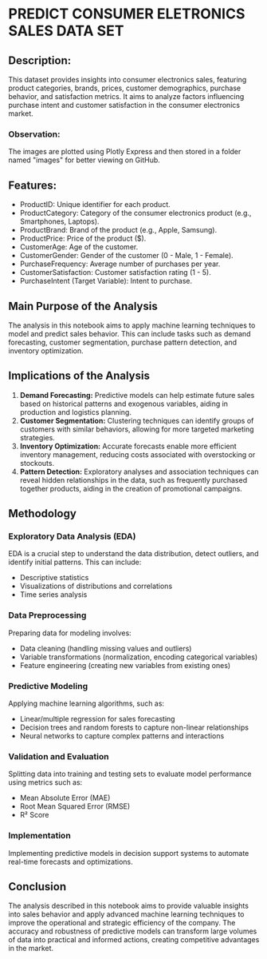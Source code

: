 # PREDICT CONSUMER ELETRONICS SALES DATA SET



## Description:

This dataset provides insights into consumer electronics sales, featuring product categories, brands, prices, customer demographics, purchase behavior, and satisfaction metrics. It aims to analyze factors influencing purchase intent and customer satisfaction in the consumer electronics market.



### Observation:
The images are plotted using Plotly Express and then stored in a folder named "images" for better viewing on GitHub.


## Features:

   * ProductID: Unique identifier for each product.
   * ProductCategory: Category of the consumer electronics product (e.g., Smartphones, Laptops).
   * ProductBrand: Brand of the product (e.g., Apple, Samsung).
   * ProductPrice: Price of the product ($).
   * CustomerAge: Age of the customer.
   * CustomerGender: Gender of the customer (0 - Male, 1 - Female).
   * PurchaseFrequency: Average number of purchases per year.
   * CustomerSatisfaction: Customer satisfaction rating (1 - 5).
   * PurchaseIntent (Target Variable): Intent to purchase.

## Main Purpose of the Analysis
The analysis in this notebook aims to apply machine learning techniques to model and predict sales behavior. This can include tasks such as demand forecasting, customer segmentation, purchase pattern detection, and inventory optimization.

## Implications of the Analysis

1. **Demand Forecasting:** Predictive models can help estimate future sales based on historical patterns and exogenous variables, aiding in production and logistics planning.
2. **Customer Segmentation:** Clustering techniques can identify groups of customers with similar behaviors, allowing for more targeted marketing strategies.
3. **Inventory Optimization:** Accurate forecasts enable more efficient inventory management, reducing costs associated with overstocking or stockouts.
4. **Pattern Detection:** Exploratory analyses and association techniques can reveal hidden relationships in the data, such as frequently purchased together products, aiding in the creation of promotional campaigns.

## Methodology

### Exploratory Data Analysis (EDA)
EDA is a crucial step to understand the data distribution, detect outliers, and identify initial patterns. This can include:
- Descriptive statistics
- Visualizations of distributions and correlations
- Time series analysis

### Data Preprocessing
Preparing data for modeling involves:
- Data cleaning (handling missing values and outliers)
- Variable transformations (normalization, encoding categorical variables)
- Feature engineering (creating new variables from existing ones)

### Predictive Modeling
Applying machine learning algorithms, such as:
- Linear/multiple regression for sales forecasting
- Decision trees and random forests to capture non-linear relationships
- Neural networks to capture complex patterns and interactions

### Validation and Evaluation
Splitting data into training and testing sets to evaluate model performance using metrics such as:
- Mean Absolute Error (MAE)
- Root Mean Squared Error (RMSE)
- R² Score

### Implementation
Implementing predictive models in decision support systems to automate real-time forecasts and optimizations.

## Conclusion
The analysis described in this notebook aims to provide valuable insights into sales behavior and apply advanced machine learning techniques to improve the operational and strategic efficiency of the company. The accuracy and robustness of predictive models can transform large volumes of data into practical and informed actions, creating competitive advantages in the market.



